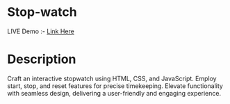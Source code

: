 # Stop-watch
LIVE Demo :- <a  target="_blank"  href="https://girishsutar229.github.io/Stop-watch/"> Link Here   </a>

# Description
<p>Craft an interactive stopwatch using HTML, CSS, and JavaScript. Employ start, stop, and reset features for precise timekeeping. Elevate functionality with seamless design, delivering a user-friendly and engaging experience.</p>
